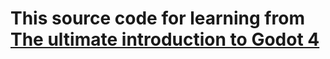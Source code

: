 # This source code for learning from [The ultimate introduction to Godot 4](https://www.youtube.com/watch?v=nAh_Kx5Zh5Q&t=1687s)

